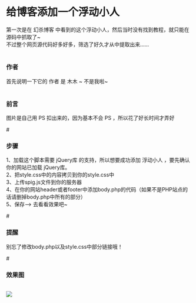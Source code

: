 # 给博客添加一个浮动小人
第一次是在 幻杀博客 中看到的这个浮动小人，然后当时没有找到教程，就只能在源码中抓取了~<br>
不过整个网页源代码好多好多，筛选了好久才从中提取出来……
<br>
# <h3>作者</h3>
首先说明一下它的 作者 是 木木 ~ 不是我啦~

# <h3>前言</h3>
图片是自己用 PS 扣出来的，因为基本不会 PS ，所以花了好长时间才弄好

#<h3>步骤</h3>
1、加载这个脚本需要 jQuery库 的支持，所以想要成功添加 浮动小人 ，要先确认你的网站已加载 jQuery库。<br>
2、把style.css中的内容拷贝到你的style.css中<br>
3、上传spig.js文件到你的服务器<br>
4、在你的网站header或者footer中添加body.php的代码（如果不是PHP站点的话请删掉body.php中所有的<?php ?>部分）<br>
5、保存--> 去看看效果吧~<br>

#<h3>提醒</h3>
别忘了修改body.php以及style.css中部分链接哦！

#<h3>效果图</h3>
<br>
<img src="https://www.dreamwings.cn/queue/wp-content/uploads/2016/06/10.png"/>
